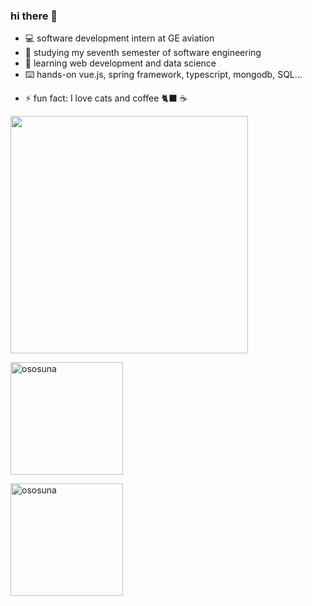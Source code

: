 ### hi there 🤠

- 💻 software development intern at GE aviation
- 🔭 studying my seventh semester of software engineering
- 🌱 learning web development and data science
- ⌨️ hands-on vue.js, spring framework, typescript, mongodb, SQL...
<!-- - 👯 I’m looking to collaborate on ... -->
<!-- - 🤔 I’m looking for help with ... -->
<!-- - 💬 Ask me about ... -->
<!-- - 📫 how to reach me: -->
<!--  - ✉️ oswaldo.adrian@live.com.mx -->
<!--  - 📷 os_osuna on instagram -->
<!-- - 😄 Pronouns: ... -->
- ⚡ fun fact: I love cats and coffee 🐈‍⬛ ☕️

<img width="380" src="https://github.com/ososuna/ososuna/blob/master/anime-dev.gif"/>

<p><img height="180em" src="https://github-readme-stats.vercel.app/api?username=ososuna&hide_border=true&count_private=true&show_icons=true&theme=radical" alt="ososuna" align="center"/>
<p><img height="180em" src="https://github-readme-stats.vercel.app/api/top-langs?username=ososuna&layout=compact&theme=radical&hide=Jupyter%20Notebook,html,css,scss,less,handlebars&langs_count=6" alt="ososuna" align="center"/>
  
